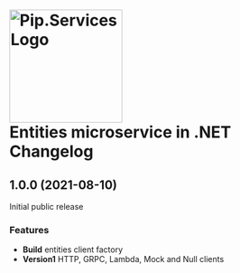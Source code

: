 # <img src="https://uploads-ssl.webflow.com/5ea5d3315186cf5ec60c3ee4/5edf1c94ce4c859f2b188094_logo.svg" alt="Pip.Services Logo" width="200"> <br/> Entities microservice in .NET Changelog

## <a name="1.0.0"></a> 1.0.0 (2021-08-10)

Initial public release

### Features
* **Build** entities client factory
* **Version1** HTTP, GRPC, Lambda, Mock and Null clients
